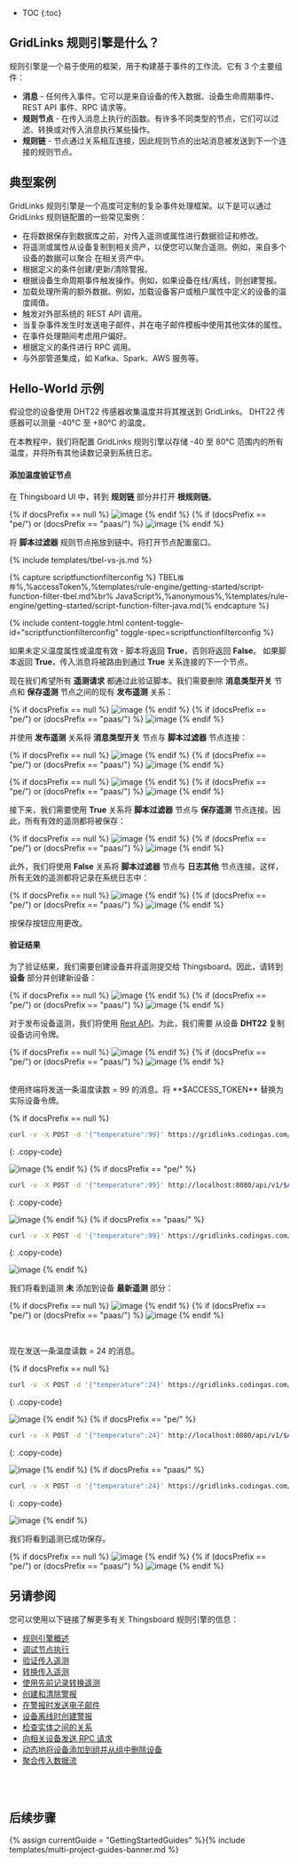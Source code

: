 * TOC
{:toc}

## GridLinks 规则引擎是什么？
规则引擎是一个易于使用的框架，用于构建基于事件的工作流。它有 3 个主要组件：

- **消息** - 任何传入事件。它可以是来自设备的传入数据、设备生命周期事件、REST API 事件、RPC 请求等。
- **规则节点** - 在传入消息上执行的函数。有许多不同类型的节点，它们可以过滤、转换或对传入消息执行某些操作。
- **规则链** - 节点通过关系相互连接，因此规则节点的出站消息被发送到下一个连接的规则节点。


## 典型案例
GridLinks 规则引擎是一个高度可定制的复杂事件处理框架。以下是可以通过 GridLinks 规则链配置的一些常见案例：

- 在将数据保存到数据库之前，对传入遥测或属性进行数据验证和修改。
- 将遥测或属性从设备复制到相关资产，以便您可以聚合遥测。例如，来自多个设备的数据可以聚合
在相关资产中。
- 根据定义的条件创建/更新/清除警报。
- 根据设备生命周期事件触发操作。例如，如果设备在线/离线，则创建警报。
- 加载处理所需的额外数据。例如，加载设备客户或租户属性中定义的设备的温度阈值。
- 触发对外部系统的 REST API 调用。
- 当复杂事件发生时发送电子邮件，并在电子邮件模板中使用其他实体的属性。
- 在事件处理期间考虑用户偏好。
- 根据定义的条件进行 RPC 调用。
- 与外部管道集成，如 Kafka、Spark、AWS 服务等。

## Hello-World 示例
假设您的设备使用 DHT22 传感器收集温度并将其推送到 GridLinks。
DHT22 传感器可以测量 -40°C 至 +80°C 的温度。

在本教程中，我们将配置 GridLinks 规则引擎以存储 -40 至 80°C 范围内的所有温度，并将所有其他读数记录到系统日志。

#### 添加温度验证节点
在 Thingsboard UI 中，转到 **规则链** 部分并打开 **根规则链**。

{% if docsPrefix == null %}
![image](/images/user-guide/rule-engine-2-0/tutorials/getting-started/initial-root-chain-ce.png)
{% endif %}
{% if (docsPrefix == "pe/") or (docsPrefix == "paas/") %}
![image](/images/user-guide/rule-engine-2-0/tutorials/getting-started/initial-root-chain-pe.png)
{% endif %}

将 **脚本过滤器** 规则节点拖放到链中。将打开节点配置窗口。

{% include templates/tbel-vs-js.md %}

{% capture scriptfunctionfilterconfig %}
TBEL<small>推荐</small>%,%accessToken%,%templates/rule-engine/getting-started/script-function-filter-tbel.md%br%
JavaScript<small></small>%,%anonymous%,%templates/rule-engine/getting-started/script-function-filter-java.md{% endcapture %}

{% include content-toggle.html content-toggle-id="scriptfunctionfilterconfig" toggle-spec=scriptfunctionfilterconfig %}

如果未定义温度属性或温度有效 - 脚本将返回 **True**，否则将返回 **False**。
如果脚本返回 **True**，传入消息将被路由到通过 **True** 关系连接的下一个节点。

现在我们希望所有 **遥测请求** 都通过此验证脚本。我们需要删除 **消息类型开关** 节点和 **保存遥测** 节点之间的现有 **发布遥测** 关系：

{% if docsPrefix == null %}
![image](/images/user-guide/rule-engine-2-0/tutorials/getting-started/remove-relation-ce.png)
{% endif %}
{% if (docsPrefix == "pe/") or (docsPrefix == "paas/") %}
![image](/images/user-guide/rule-engine-2-0/tutorials/getting-started/remove-relation-pe.png)
{% endif %}

并使用 **发布遥测** 关系将 **消息类型开关** 节点与 **脚本过滤器** 节点连接：

{% if docsPrefix == null %}
![image](/images/user-guide/rule-engine-2-0/tutorials/getting-started/realtion-window-ce.png)
{% endif %}
{% if (docsPrefix == "pe/") or (docsPrefix == "paas/") %}
![image](/images/user-guide/rule-engine-2-0/tutorials/getting-started/realtion-window-pe.png)
{% endif %}

{% if docsPrefix == null %}
![image](/images/user-guide/rule-engine-2-0/tutorials/getting-started/connect-script-ce.png)
{% endif %}
{% if (docsPrefix == "pe/") or (docsPrefix == "paas/") %}
![image](/images/user-guide/rule-engine-2-0/tutorials/getting-started/connect-script-pe.png)
{% endif %}


接下来，我们需要使用 **True** 关系将 **脚本过滤器** 节点与 **保存遥测** 节点连接。因此，所有有效的遥测都将被保存：

{% if docsPrefix == null %}
![image](/images/user-guide/rule-engine-2-0/tutorials/getting-started/script-to-save-ce.png)
{% endif %}
{% if (docsPrefix == "pe/") or (docsPrefix == "paas/") %}
![image](/images/user-guide/rule-engine-2-0/tutorials/getting-started/script-to-save-pe.png)
{% endif %}

此外，我们将使用 **False** 关系将 **脚本过滤器** 节点与 **日志其他** 节点连接。这样，所有无效的遥测都将记录在系统日志中：

{% if docsPrefix == null %}
![image](/images/user-guide/rule-engine-2-0/tutorials/getting-started/false-log-ce.png)
{% endif %}
{% if (docsPrefix == "pe/") or (docsPrefix == "paas/") %}
![image](/images/user-guide/rule-engine-2-0/tutorials/getting-started/false-log-pe.png)
{% endif %}

按保存按钮应用更改。

#### 验证结果
为了验证结果，我们需要创建设备并将遥测提交给 Thingsboard。因此，请转到 **设备** 部分并创建新设备：

{% if docsPrefix == null %}
![image](/images/user-guide/rule-engine-2-0/tutorials/getting-started/create-device-ce.png)
{% endif %}
{% if (docsPrefix == "pe/") or (docsPrefix == "paas/") %}
![image](/images/user-guide/rule-engine-2-0/tutorials/getting-started/create-device-pe.png)
{% endif %}

对于发布设备遥测，我们将使用 [Rest API](/docs/{{docsPrefix}}reference/http-api/#telemetry-upload-api/)。为此，我们需要
从设备 **DHT22** 复制设备访问令牌。

{% if docsPrefix == null %}
![image](/images/user-guide/rule-engine-2-0/tutorials/getting-started/copy-access-token-ce.png)
{% endif %}
{% if (docsPrefix == "pe/") or (docsPrefix == "paas/") %}
![image](/images/user-guide/rule-engine-2-0/tutorials/getting-started/copy-access-token-pe.png)
{% endif %}

<br>
使用终端将发送一条温度读数 = 99 的消息。将 **$ACCESS_TOKEN** 替换为实际设备令牌。

{% if docsPrefix == null %}
```bash
curl -v -X POST -d '{"temperature":99}' https://gridlinks.codingas.com/api/v1/$ACCESS_TOKEN/telemetry --header "Content-Type:application/json"
```
{: .copy-code}

![image](/images/user-guide/rule-engine-2-0/tutorials/getting-started/terminal-demo-2.png)
{% endif %}
{% if docsPrefix == "pe/" %}
```bash
curl -v -X POST -d '{"temperature":99}' http://localhost:8080/api/v1/$ACCESS_TOKEN/telemetry --header "Content-Type:application/json"
```
{: .copy-code}

![image](/images/user-guide/rule-engine-2-0/tutorials/getting-started/terminal-localhost-2.png)
{% endif %}
{% if docsPrefix == "paas/" %}
```bash
curl -v -X POST -d '{"temperature":99}' https://gridlinks.codingas.com/api/v1/$ACCESS_TOKEN/telemetry --header "Content-Type:application/json"
```
{: .copy-code}

![image](/images/user-guide/rule-engine-2-0/tutorials/getting-started/terminal-cloud-2.png)
{% endif %}

我们将看到遥测 **未** 添加到设备 **最新遥测** 部分：

{% if docsPrefix == null %}
![image](/images/user-guide/rule-engine-2-0/tutorials/getting-started/empty-telemetry-ce.png)
{% endif %}
{% if (docsPrefix == "pe/") or (docsPrefix == "paas/") %}
![image](/images/user-guide/rule-engine-2-0/tutorials/getting-started/empty-telemetry-pe.png)
{% endif %}

<br>

现在发送一条温度读数 = 24 的消息。

{% if docsPrefix == null %}
```bash
curl -v -X POST -d '{"temperature":24}' https://gridlinks.codingas.com/api/v1/$ACCESS_TOKEN/telemetry --header "Content-Type:application/json"
```
{: .copy-code}

![image](/images/user-guide/rule-engine-2-0/tutorials/getting-started/terminal-demo-1.png)
{% endif %}
{% if docsPrefix == "pe/" %}
```bash
curl -v -X POST -d '{"temperature":24}' http://localhost:8080/api/v1/$ACCESS_TOKEN/telemetry --header "Content-Type:application/json"
```
{: .copy-code}

![image](/images/user-guide/rule-engine-2-0/tutorials/getting-started/terminal-localhost-1.png)
{% endif %}
{% if docsPrefix == "paas/" %}
```bash
curl -v -X POST -d '{"temperature":24}' https://gridlinks.codingas.com/api/v1/$ACCESS_TOKEN/telemetry --header "Content-Type:application/json"
```
{: .copy-code}

![image](/images/user-guide/rule-engine-2-0/tutorials/getting-started/terminal-cloud-1.png)
{% endif %}

我们将看到遥测已成功保存。

{% if docsPrefix == null %}
![image](/images/user-guide/rule-engine-2-0/tutorials/getting-started/saved-ok-ce.png)
{% endif %}
{% if (docsPrefix == "pe/") or (docsPrefix == "paas/") %}
![image](/images/user-guide/rule-engine-2-0/tutorials/getting-started/saved-ok-pe.png)
{% endif %}


## 另请参阅

您可以使用以下链接了解更多有关 Thingsboard 规则引擎的信息：

- [规则引擎概述](/docs/{{docsPrefix}}user-guide/rule-engine-2-0/overview/)
- [调试节点执行](/docs/{{docsPrefix}}user-guide/rule-engine-2-0/overview/#debugging)
- [验证传入遥测](/docs/user-guide/rule-engine-2-0/tutorials/validate-incoming-telemetry/)
- [转换传入遥测](/docs/user-guide/rule-engine-2-0/tutorials/transform-incoming-telemetry/)
- [使用先前记录转换遥测](/docs/user-guide/rule-engine-2-0/tutorials/transform-telemetry-using-previous-record/)
- [创建和清除警报](/docs/user-guide/rule-engine-2-0/tutorials/create-clear-alarms/)
- [在警报时发送电子邮件](/docs/user-guide/rule-engine-2-0/tutorials/send-email/)
- [设备离线时创建警报](/docs/user-guide/rule-engine-2-0/tutorials/create-inactivity-alarm/)
- [检查实体之间的关系](/docs/user-guide/rule-engine-2-0/tutorials/check-relation-tutorial/)
- [向相关设备发送 RPC 请求](/docs/user-guide/rule-engine-2-0/tutorials/rpc-request-tutorial/)
- [动态地将设备添加到组并从组中删除设备](/docs/user-guide/rule-engine-2-0/tutorials/add-devices-to-group/)
- [聚合传入数据流](/docs/user-guide/rule-engine-2-0/tutorials/aggregate-incoming-data-stream/)

<br>
<br>

## 后续步骤

{% assign currentGuide = "GettingStartedGuides" %}{% include templates/multi-project-guides-banner.md %}
